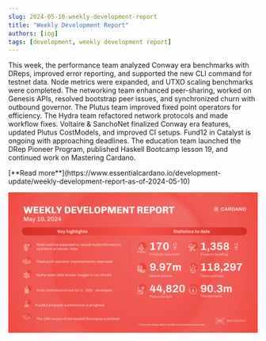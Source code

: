 ```yaml
---
slug: 2024-05-10-weekly-development-report
title: "Weekly Development Report"
authors: [iog]
tags: [development, weekly development report]
---
```


This week, the performance team analyzed Conway era benchmarks with DReps, improved error reporting, and supported the new CLI command for testnet data. Node metrics were expanded, and UTXO scaling benchmarks were completed. The networking team enhanced peer-sharing, worked on Genesis APIs, resolved bootstrap peer issues, and synchronized churn with outbound governor. The Plutus team improved fixed point operators for efficiency. The Hydra team refactored network protocols and made workflow fixes. Voltaire & SanchoNet finalized Conway era features, updated Plutus CostModels, and improved CI setups. Fund12 in Catalyst is ongoing with approaching deadlines. The education team launched the DRep Pioneer Program, published Haskell Bootcamp lesson 19, and continued work on Mastering Cardano.

<div style={{ textAlign: 'right' }}>
 [**Read more**](https://www.essentialcardano.io/development-update/weekly-development-report-as-of-2024-05-10) 
</div>

 ![weekly development report](./banner.webp)

